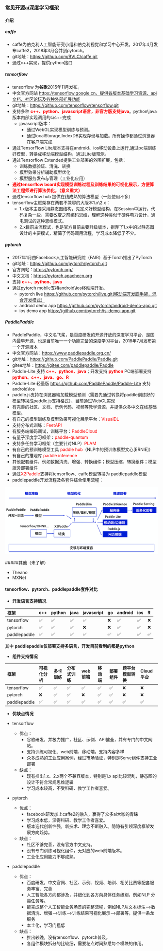 ### 常见开源ai深度学习框架
#### 介绍
##### caffe
 - caffe为伯克利人工智能研究小组和伯克利视觉和学习中心开发。2017年4月发布caffe2，2018年3月合并到pytorch。
 - git地址：https://github.com/BVLC/caffe.git
 - 通过c++实现，提供python接口

##### tensorflow
- tensorflow 为**谷歌**2015年11月发布。
- 中文官方网站 https://tensorflow.google.cn，提供各版本基础学习资源、api文档、社区论坛及各种外部扩展功能
- git地址：https://github.com/tensorflow/tensorflow.git
- 支持多种 **<font color="red">c++、python、javascript语言，非官方版支持java</font>**。python\java版本内部实现调用的c\c++完成  
  - javascript版本：
    - 通过WebGL实现模型训练与预测。
    - 通过localStorage,IndexDB实现存储与加载。所有操作都通过浏览器在客户端完成
- 通过TensorFlow Lite版本支持在android、ios移动设备上运行,通过pc端训练好模型，转换成移动端模型结构，通过Lite版预测。
- 通过Tensorflow Extended提供工业部署的外围扩展，包括：
  - 训练数据验证、清洗、转换
  - 模型效果分析辅助模型优化
  - 模型服务发布与管理（工业化应用）
- **<font color="red">通过tensorflow board实现模型训练过程及训练结果的可视化展示，方便算法工程师进行算法优化。（意义重大）</font>**
- 通过tensorflow hub 提供在线成熟的算法模型（一般使用不多）
- tensorflow主框架存在两套不兼容的大版本1.x\2.x：
  - 1.x版本主要采用静态图结构，先定义好模型结构，在Session中运行，代码复杂一些，需要改变之前编码思维，理解这种类似于硬件电力设计，通电测试的这种思维模式。
  - 2.x目前主流模式，也是官方目前主要升级版本，摒弃了1.x中的以静态图设计的主要模式，精简了代码调用流程，学习成本降低了不少。

##### pytorch
- 2017年1月由Facebook人工智能研究院（FAIR）基于Torch推出了PyTorch
- git地址：https://github.com/pytorch/pytorch.git
- 官方网站：https://pytorch.org/  
- 中文文档：https://pytorch.apachecn.org
- 支持 **<font color="red"> c++、python、java </font>** 
- 通过pytorch mobile支持android\ios移动端开发。
  - pytorch live https://github.com/pytorch/live.git(移动端开发脚手架，混合开发模式）
  - android demo app https://github.com/pytorch/android-demo-app.git
  - ios demo app https://github.com/pytorch/is-demo-app.git

##### PaddlePaddle
  - PaddlePaddle，中文名飞桨，是百度研发的开源开放的深度学习平台，是国内最早开源、也是当前唯一一个功能完备的深度学习平台，2018年7月发布第一个开源版本
  - 中文官方网站：https://www.paddlepaddle.org.cn/
  - git地址：https://github.com/PaddlePaddle/Paddle.git
  - gitee地址：https://gitee.com/paddlepaddle/Paddle
  - Paddle-Lite 支持 **<font color = "red">c++、python、java</font>**；开发支持 **<font color="red">python</font>** PC端部署支持 **<font color ="red">python、c++、java、go、R</font>**
  - Paddle-Lite 轻量版 https://github.com/PaddlePaddle/Paddle-Lite 支持android\ios
  - paddle.js支持在浏览器端加载模型预测（需要先通过转换将paddle训练好的模型转换成paddle.js支持格式），目前通过WebGL实现
  - 有完善的社区、文档、示例代码、视频等教学资源，并提供众多中文在线基础模型。
  - 有自己的模型训练及模型效果可视化展示平台：<font color = "red">VisualDL</font>
  - 支持分布式训练：<font color = "red">FeetAPI</font>
  - 有服务端编码调试，训练平台：<font color = "red">PaddleCloud</font>
  - 有量子深度学习框架：<font color = "red">paddle-quantum</font>
  - 支持多任务学习框架（主要针对NLP）<font color = "red">PLAM</font>
  - 有自己的预训练模型工具 <font color = "red">paddle hub</font>（NLP中的预训练模型文心[ERNIE]）
  - 有自己的推理库  <font color = "red">paddle inference</font>
  - 其他配套组件，例如数据清洗、增强、转换组件；模型压缩、转换组件；模型服务部署组件
  - 通过<font color="red">X2Paddle</font>支持将tensorflow、caffe模型转换为 paddlepaddle模型
  - paddlepaddle开发流程及各套件综合使用流程：  

  ![paddle 工作流程](../../resources/images/paddle_flow.png)
  
#####其他（未了解）
 - Theano
 - MXNet

#### tensorflow、pytorch、paddlepaddle套件对比
- **开发语言支持情况**

|  框架  | c++|python|java|javascript|go|android|ios|R
|  :----  | :----  |:----|:----|:----|:----|:----|:----|:----
|tensorflow|✅|✅|✅|✅|❌|✅|✅|❌
|pytorch|✅|✅|✅|❌|❌|✅|✅|❌
|paddlepaddle|✅|✅|✅|✅|✅|✅|✅|✅

其中 **paddlepaddle仅部署支持多语言，开发目前看到的都是python** 

- **组件支持情况**

|  框架 |可视化分析|多卡训练|分布式训练| web前端|移动端|部署组件|跨平台模型转换|Cloud平台
|  :---- |:----|:---- | :----  |:----|:----|:----|:----|:----
|tensorflow|✅|✅|✅|✅|✅|✅|❌|❌
|pytorch|❌|✅|✅|❌|✅|✅|❌|❌
|paddlepaddle|✅|✅|✅|✅|✅|✅|✅|✅

-  **优缺点情况**
  - tensorflow
    - 优点：
      - 谷歌研发，并极力推广，社区、示例、API健全，并有专门的中文网站。
      - 支持训练可视化、web前端、移动端，支持内容多样
      - 众多成熟的工业应用案例，经过市场验证，特别是Serve组件支持工业部署
    - 缺点：
      - 现有推出1.x、2.x两个不兼容版本，特别是1.x api比较混乱，静态图的设计不符合常规思维逻辑
      - 学习成本较高，不受科研、教学工作者喜爱。
  

  - pytorch
    - 优点：
      - facebook研发加上caffe2的融入，赢得了众多ai大咖的青睐
      - 学习成本低，深得科研、教学工作者喜爱。
      - 版本迭代创新性强，新技术、理念不断融入。隐隐有引领深度框架发展方向趋势。
    - 缺点：
      - 社区不够完善，没有官方中文支持。
      - 没有专门训练可视化组件，无对应的web前端版本。
      - 工业化应用能力不够成熟。
  
  - paddlepaddle
    - 优点：
      - 百度研发，中文官网、社区、示例、视频、培训、相关比赛等配套服务丰富、完善
      - 人工智能各方向都涉及，并细化到各方向具体任务级别，例如NLP 分类任务等。
      - 能完成整个人工智能业务场景的完整流程，例如NLP从文本标注——>数据清洗、增强——>训练——>训练结果可视化展示——>部署等，提供一条龙服务
      - 本土化，学习门槛低
    - 缺点：
      - 推出较晚，没有tensorflow、pytorch普及。
      - 各组件模块拆分的比较细，需要花点时间熟悉每个模块的作用。
    